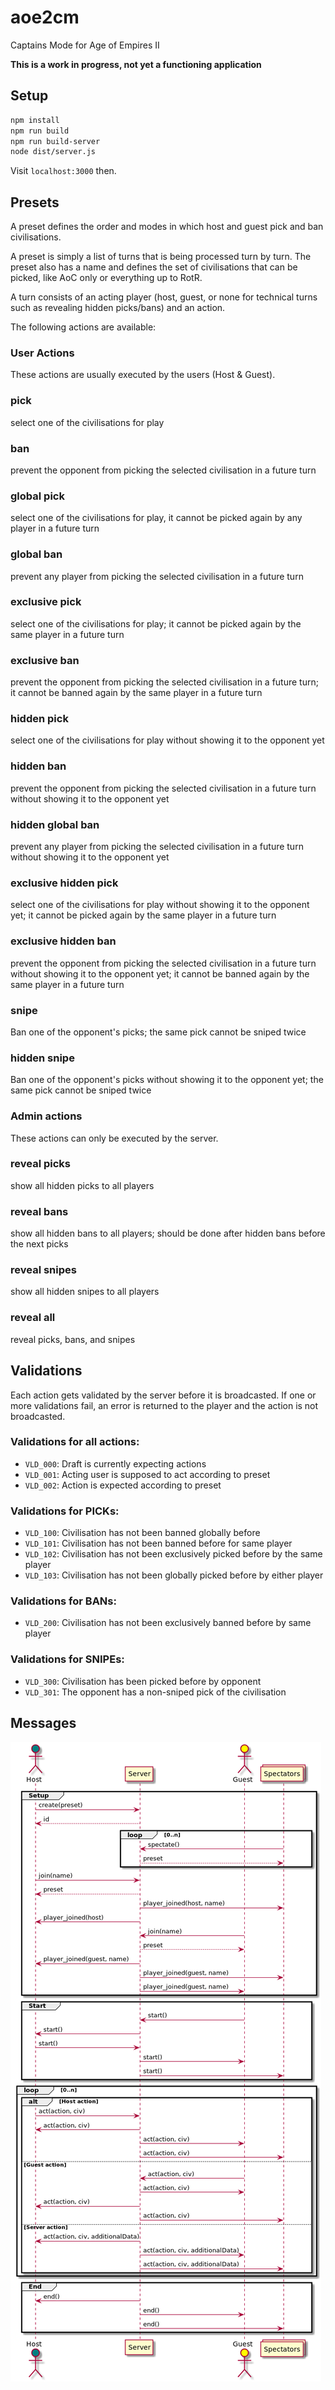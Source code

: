 # aoe2cm
Captains Mode for Age of Empires II

**This is a work in progress, not yet a functioning application**

## Setup

```bash
npm install
npm run build
npm run build-server
node dist/server.js
```

Visit `localhost:3000` then.

## Presets

A preset defines the order and modes in which host and guest pick and ban 
civilisations.

A preset is simply a list of turns that is being processed turn by turn.
The preset also has a name and defines the set of civilisations that can
be picked, like AoC only or everything up to RotR.

A turn consists of an acting player (host, guest, or none for technical 
turns such as revealing hidden picks/bans) and an action.

The following actions are available:

### User Actions

These actions are usually executed by the users (Host & Guest).

### pick
select one of the civilisations for play

### ban
prevent the opponent from picking the selected civilisation in 
a future turn

### global pick
select one of the civilisations for play, it cannot be
picked again by any player in a future turn 

### global ban
prevent any player from picking the selected 
civilisation in a future turn

### exclusive pick
select one of the civilisations for play; it cannot
be picked again by the same player in a future turn

### exclusive ban
prevent the opponent from picking the selected 
civilisation in a future turn; it cannot be banned again by the same 
player in a future turn

### hidden pick
select one of the civilisations for play without showing
it to the opponent yet

### hidden ban
prevent the opponent from picking the selected 
civilisation in a future turn without showing it to the opponent yet

### hidden global ban
prevent any player from picking the selected 
civilisation in a future turn without showing it to the opponent yet

### exclusive hidden pick
select one of the civilisations for play
without showing it to the opponent yet; it cannot be picked again by 
the same player in a future turn

### exclusive hidden ban
prevent the opponent from picking the selected 
civilisation in a future turn without showing it to the opponent yet;
it cannot be banned again by the same player in a future turn

### snipe
Ban one of the opponent's picks; the same pick cannot be sniped twice

### hidden snipe
Ban one of the opponent's picks without showing it to 
the opponent yet; the same pick cannot be sniped twice

### Admin actions

These actions can only be executed by the server.

### reveal picks
show all hidden picks to all players

### reveal bans
show all hidden bans to all players; should be done 
after hidden bans before the next picks

### reveal snipes
show all hidden snipes to all players

### reveal all
reveal picks, bans, and snipes

## Validations

Each action gets validated by the server before it is broadcasted.
If one or more validations fail, an error is returned to the player and the
action is not broadcasted.

### Validations for all actions:
- `VLD_000`: Draft is currently expecting actions 
- `VLD_001`: Acting user is supposed to act according to preset 
- `VLD_002`: Action is expected according to preset

### Validations for PICKs: 
- `VLD_100`: Civilisation has not been banned globally before
- `VLD_101`: Civilisation has not been banned before for same player
- `VLD_102`: Civilisation has not been exclusively picked before by the same player
- `VLD_103`: Civilisation has not been globally picked before by either player

### Validations for BANs:
- `VLD_200`: Civilisation has not been exclusively banned before by same player

### Validations for SNIPEs:
- `VLD_300`: Civilisation has been picked before by opponent
- `VLD_301`: The opponent has a non-sniped pick of the civilisation


## Messages

![Sequence diagram of a session](session.png)

